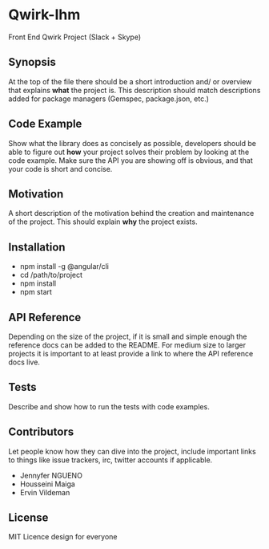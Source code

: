 # Qwirk-Ihm
Front End Qwirk Project (Slack + Skype)
## Synopsis
At the top of the file there should be a short introduction and/ or overview that explains **what** the project is. This description should match descriptions added for package managers (Gemspec, package.json, etc.)
## Code Example
Show what the library does as concisely as possible, developers should be able to figure out **how** your project solves their problem by looking at the code example. Make sure the API you are showing off is obvious, and that your code is short and concise.
## Motivation
A short description of the motivation behind the creation and maintenance of the project. This should explain **why** the project exists.
## Installation
- npm install -g @angular/cli
- cd /path/to/project
- npm install 
- npm start
## API Reference
Depending on the size of the project, if it is small and simple enough the reference docs can be added to the README. For medium size to larger projects it is important to at least provide a link to where the API reference docs live.
## Tests
Describe and show how to run the tests with code examples.
## Contributors
Let people know how they can dive into the project, include important links to things like issue trackers, irc, twitter accounts if applicable.
- Jennyfer NGUENO
- Housseini Maiga
- Ervin Vildeman
## License
MIT Licence design for everyone